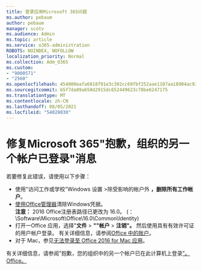 ```yaml
---
title: 登录应用Microsoft 365问题
ms.author: pebaum
author: pebaum
manager: scotv
ms.audience: Admin
ms.topic: article
ms.service: o365-administration
ROBOTS: NOINDEX, NOFOLLOW
localization_priority: Normal
ms.collection: Adm_O365
ms.custom:
- "9000571"
- "2560"
ms.openlocfilehash: 454000eafa6818f91e3c302cc69fbf252aae1107aa18904ac93a4756d4db642b
ms.sourcegitcommit: b5f7da89a650d2915dc652449623c78be6247175
ms.translationtype: MT
ms.contentlocale: zh-CN
ms.lasthandoff: 08/05/2021
ms.locfileid: "54028030"
---
```

# <a name="fixing-the-microsoft-365-apps-sorry-another-account-from-your-organization-is-already-signed-in-message"></a>修复Microsoft 365"抱歉，组织的另一个帐户已登录"消息

若要修复此错误，请使用以下步骤：

- 使用"访问工作或学校"Windows 设置 >除受影响的帐户外 **，删除所有工作帐户**。
- [使用Office管理器](https://docs.microsoft.com/office/troubleshoot/error-messages/another-account-already-signed-in#step-3-clear-cached-credentials-on-the-computer)清除Windows凭据。<br/>
    **注意：** 2016 Office注册表路径已更改为 16.0。  (：\Software\Microsoft\Office\16.0\Common\Identity\)
- 打开一Office 应用，选择"**文件**  >  **""帐户**  >  **注销"。** 然后使用具有有效许可证的用户帐户登录。 有关详细信息，请参阅[Office 中的账户](https://support.office.com/article/accounts-in-office-628ea040-f265-49de-b986-be09c3ebf8a9)。
- 对于 Mac，参见[无法登录至 Office 2016 for Mac 应用](https://docs.microsoft.com/office365/troubleshoot/authentication/sign-in-to-office-2016-for-mac-fail)。

有关详细信息，请参阅"抱歉，您的组织中的另一个帐户已在此计算机上登录["。Office。](https://docs.microsoft.com/office/troubleshoot/error-messages/another-account-already-signed-in)